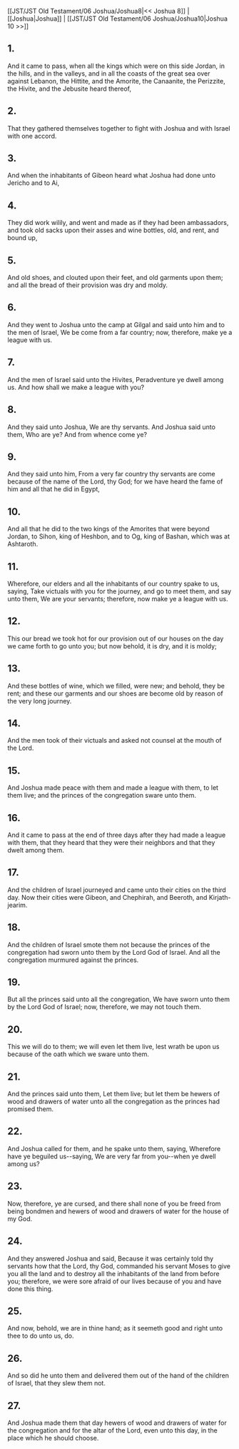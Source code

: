 [[JST/JST Old Testament/06 Joshua/Joshua8|<< Joshua 8]] | [[Joshua|Joshua]] | [[JST/JST Old Testament/06 Joshua/Joshua10|Joshua 10 >>]]
## 1.
And it came to pass, when all the kings which were on this side Jordan, in the hills, and in the valleys, and in all the coasts of the great sea over against Lebanon, the Hittite, and the Amorite, the Canaanite, the Perizzite, the Hivite, and the Jebusite heard thereof,
## 2.
That they gathered themselves together to fight with Joshua and with Israel with one accord.
## 3.
And when the inhabitants of Gibeon heard what Joshua had done unto Jericho and to Ai,
## 4.
They did work wilily, and went and made as if they had been ambassadors, and took old sacks upon their asses and wine bottles, old, and rent, and bound up,
## 5.
And old shoes, and clouted upon their feet, and old garments upon them; and all the bread of their provision was dry and moldy.
## 6.
And they went to Joshua unto the camp at Gilgal and said unto him and to the men of Israel, We be come from a far country; now, therefore, make ye a league with us.
## 7.
And the men of Israel said unto the Hivites, Peradventure ye dwell among us. And how shall we make a league with you?
## 8.
And they said unto Joshua, We are thy servants. And Joshua said unto them, Who are ye? And from whence come ye?
## 9.
And they said unto him, From a very far country thy servants are come because of the name of the Lord, thy God; for we have heard the fame of him and all that he did in Egypt,
## 10.
And all that he did to the two kings of the Amorites that were beyond Jordan, to Sihon, king of Heshbon, and to Og, king of Bashan, which was at Ashtaroth.
## 11.
Wherefore, our elders and all the inhabitants of our country spake to us, saying, Take victuals with you for the journey, and go to meet them, and say unto them, We are your servants; therefore, now make ye a league with us.
## 12.
This our bread we took hot for our provision out of our houses on the day we came forth to go unto you; but now behold, it is dry, and it is moldy;
## 13.
And these bottles of wine, which we filled, were new; and behold, they be rent; and these our garments and our shoes are become old by reason of the very long journey.
## 14.
And the men took of their victuals and asked not counsel at the mouth of the Lord.
## 15.
And Joshua made peace with them and made a league with them, to let them live; and the princes of the congregation sware unto them.
## 16.
And it came to pass at the end of three days after they had made a league with them, that they heard that they were their neighbors and that they dwelt among them.
## 17.
And the children of Israel journeyed and came unto their cities on the third day. Now their cities were Gibeon, and Chephirah, and Beeroth, and Kirjath-jearim.
## 18.
And the children of Israel smote them not because the princes of the congregation had sworn unto them by the Lord God of Israel. And all the congregation murmured against the princes.
## 19.
But all the princes said unto all the congregation, We have sworn unto them by the Lord God of Israel; now, therefore, we may not touch them.
## 20.
This we will do to them; we will even let them live, lest wrath be upon us because of the oath which we sware unto them.
## 21.
And the princes said unto them, Let them live; but let them be hewers of wood and drawers of water unto all the congregation as the princes had promised them.
## 22.
And Joshua called for them, and he spake unto them, saying, Wherefore have ye beguiled us\--saying, We are very far from you\--when ye dwell among us?
## 23.
Now, therefore, ye are cursed, and there shall none of you be freed from being bondmen and hewers of wood and drawers of water for the house of my God.
## 24.
And they answered Joshua and said, Because it was certainly told thy servants how that the Lord, thy God, commanded his servant Moses to give you all the land and to destroy all the inhabitants of the land from before you; therefore, we were sore afraid of our lives because of you and have done this thing.
## 25.
And now, behold, we are in thine hand; as it seemeth good and right unto thee to do unto us, do.
## 26.
And so did he unto them and delivered them out of the hand of the children of Israel, that they slew them not.
## 27.
And Joshua made them that day hewers of wood and drawers of water for the congregation and for the altar of the Lord, even unto this day, in the place which he should choose.

